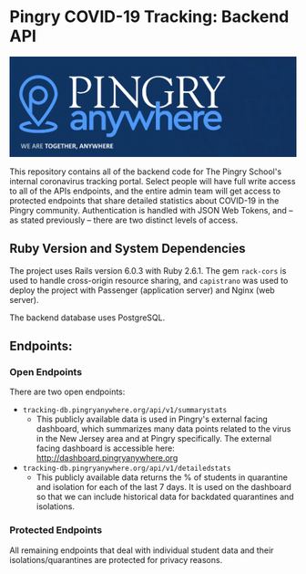 # Pingry COVID-19 Tracking: Backend API

![Pingry Anywhere](public/Screen%20Shot%202020-09-07%20at%203.00.22%20PM.png)

This repository contains all of the backend code for The Pingry School's internal coronavirus tracking portal. Select people will have full write access to all of the APIs endpoints, and the entire admin team will get access to protected endpoints that share detailed statistics about COVID-19 in the Pingry community. Authentication is handled with JSON Web Tokens, and – as stated previously –  there are two distinct levels of access.

## Ruby Version and System Dependencies

The project uses Rails version 6.0.3 with Ruby 2.6.1. The gem `rack-cors` is used to handle cross-origin resource sharing, and `capistrano` was used to deploy the project with Passenger (application server) and Nginx (web server). 

The backend database uses PostgreSQL. 

## Endpoints: 

### Open Endpoints

There are two open endpoints: 
* `tracking-db.pingryanywhere.org/api/v1/summarystats`
  * This publicly available data is used in Pingry's external facing dashboard, which summarizes many data points related to the virus in the New Jersey area and at Pingry specifically. The external facing dashboard is accessible here: http://dashboard.pingryanywhere.org
* `tracking-db.pingryanywhere.org/api/v1/detailedstats`
  * This publicly available data returns the % of students in quarantine and isolation for each of the last 7 days. It is used on the dashboard so that we can include historical data for backdated quarantines and isolations.

### Protected Endpoints

All remaining endpoints that deal with individual student data and their isolations/quarantines are protected for privacy reasons. 
